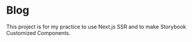 # Blog

This project is for my practice to use Next.js SSR and to make Storybook Customized Components. <br /> 
